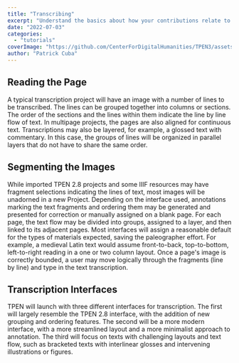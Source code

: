 ```yaml
---
title: "Transcribing"
excerpt: "Understand the basics about how your contributions relate to the scholarly resources you are annotating."
date: "2022-07-03"
categories: 
  - "tutorials"
coverImage: "https://github.com/CenterForDigitalHumanities/TPEN3/assets/1119165/71790fdd-005e-4a7b-bdeb-72a66b4b1718"
author: "Patrick Cuba"
---
```


## Reading the Page

A typical transcription project will have an image with a number of lines to be transcribed. The lines can be grouped together into columns or sections. The order of the sections and the lines within them indicate the line by line flow of text. In multipage projects, the pages are also aligned for continuous text. 
Transcriptions may also be layered, for example, a glossed text with commentary. In this case, the groups of lines will be organized in parallel layers that do not have to share the same order.

## Segmenting the Images

While imported TPEN 2.8 projects and some IIIF resources may have fragment selections indicating the lines of text, most images will be unadorned in a new Project. Depending on the interface used, annotations marking the text fragments and ordering them may be generated and presented for correction or manually assigned on a blank page. For each page, the text flow may be divided into groups, assigned to a layer, and then linked to its adjacent pages. Most interfaces will assign a reasonable default for the types of materials expected, saving the paleographer effort. For example, a medieval Latin text would assume front-to-back, top-to-bottom, left-to-right reading in a one or two column layout. Once a page's image is correctly bounded, a user may move logically through the fragments (line by line) and type in the text transcription.

## Transcription Interfaces

TPEN will launch with three different interfaces for transcription. The first will largely resemble the TPEN 2.8 interface, with the addition of new grouping and ordering features. The second will be a more modern interface, with a more streamlined layout and a more minimalist approach to annotation. The third will focus on texts with challenging layouts and text flow, such as bracketed texts with interlinear glosses and intervening illustrations or figures.
